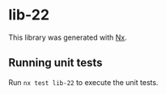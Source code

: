# lib-22

This library was generated with [Nx](https://nx.dev).

## Running unit tests

Run `nx test lib-22` to execute the unit tests.

